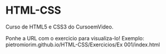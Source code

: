 # HTML-CSS
 Curso de HTML5 e CSS3 do CursoemVideo.
 
 Ponhe a URL com o exercicio para visualiza-lo!
 Exemplo: 
 pietromiorim.github.io/HTML-CSS/Exercicios/Ex 001/index.html
